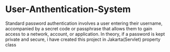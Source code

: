# User-Anthentication-System
Standard password authentication involves a user entering their username, accompanied by a secret code or passphrase that allows them to gain access to a network, account, or application. In theory, if a password is kept private and secure, i have created this project in Jakarta(Servlet) property class

